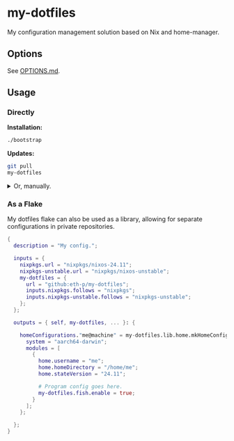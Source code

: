 # my-dotfiles

My configuration management solution based on Nix and home-manager.



## Options

See [OPTIONS.md](./OPTIONS.md).



## Usage

### Directly

**Installation:**

```bash
./bootstrap
```

**Updates:**

```bash
git pull
my-dotfiles
```

<details>
<summary>Or, manually.</summary>

```bash
cd /path/to/my-dotfiles
git pull

cd ~/.local/my-dotfiles/config
profile=standard
nix flake update
nix shell 'home-manager' --command 'home-manager' switch --flake "path:.#${profile}"
```

</details>


### As a Flake

My dotfiles flake can also be used as a library, allowing for separate
configurations in private repositories.

```nix
{
  description = "My config.";

  inputs = {
    nixpkgs.url = "nixpkgs/nixos-24.11";
    nixpkgs-unstable.url = "nixpkgs/nixos-unstable";
    my-dotfiles = {
      url = "github:eth-p/my-dotfiles";
      inputs.nixpkgs.follows = "nixpkgs";
      inputs.nixpkgs-unstable.follows = "nixpkgs-unstable";
    };
  };

  outputs = { self, my-dotfiles, ... }: {

    homeConfigurations."me@machine" = my-dotfiles.lib.home.mkHomeConfiguration {
      system = "aarch64-darwin";
      modules = [
        {
          home.username = "me";
          home.homeDirectory = "/home/me";
          home.stateVersion = "24.11";

          # Program config goes here.
          my-dotfiles.fish.enable = true;
        }
      ];
    };

  };
}
```

